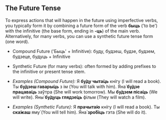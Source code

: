 ## The Future Tense

To express actions that will happen in the future using imperfective verbs, you typically form it by combining a future form of the verb **быць** ('to be') with the infinitive (the base form, ending in **-ць**) of the main verb. Alternatively, for many verbs, you can use a synthetic future tense form (one word).

* Compound Future ('Быць' + Infinitive): буду, будзеш, будзе, будзем, будзеце, будуць + Infinitive
* Synthetic Future (for many verbs): often formed by adding prefixes to the infinitive or present tense stem.

* *Examples (Compound Future):* Я **бу́ду чыта́ць** кнíгу (I will read a book). Ты **бу́дзеш гавары́ць** з ім (You will talk with him). Яна́ **бу́дзе працава́ць** за́ўтра (She will work tomorrow). Мы **бу́дзем піса́ць** (We will write). Яны́ **бу́дуць глядзе́ць** фільм (They will watch a film).
* *Examples (Synthetic Future):* Я **прачыта́ю** кнíгу (I will read a book). Ты **ска́жаш** яму́ (You will tell him). Яна́ **зро́біць** гэта (She will do it).